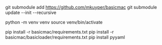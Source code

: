 git submodule add https://github.com/mkuyper/basicmac
git submodule update --init --recursive

python -m venv venv
source venv/bin/activate

pip install -r basicmac/requirements.txt
pip install -r basicmac/basicloader/requirements.txt
pip install pyyaml
